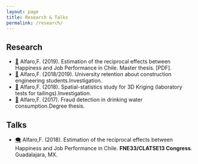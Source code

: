 ```yaml
---
layout: page
title: Research & Talks
permalink: /research/
---
```


## **Research**
- [🧾](https://gitlab.com/FAAM/mkdocs/-/blob/master/docs/files/researches/tesis_master.pdf) Alfaro,F. (2019). Estimation of the reciprocal effects between Happiness and Job Performance in Chile. Master thesis. [PDF].
- [🧾](https://gitlab.com/FAAM) Alfaro,F. (2018/2019). University retention about construction engineering students.Investigation. 
- [🧾](https://gitlab.com/FAAM) Alfaro,F. (2018). Spatial-statistics study for 3D Kriging (laboratory tests for tailings).Investigation. 
- [🧾](https://gitlab.com/FAAM/mkdocs/-/blob/master/docs/files/researches/tesis_degree.pdf) Alfaro,F. (2017). Fraud detection in drinking water consumption.Degree thesis. 


## **Talks**

- [🗨️](https://gitlab.com/FAAM/mkdocs/-/blob/master/docs/files/talks/FNE33_talk.pdf) Alfaro,F. (2018). Estimation of the reciprocal effects between Happiness and Job Performance in Chile. **FNE33/CLATSE13 Congress**. 
Guadalajara, MX.